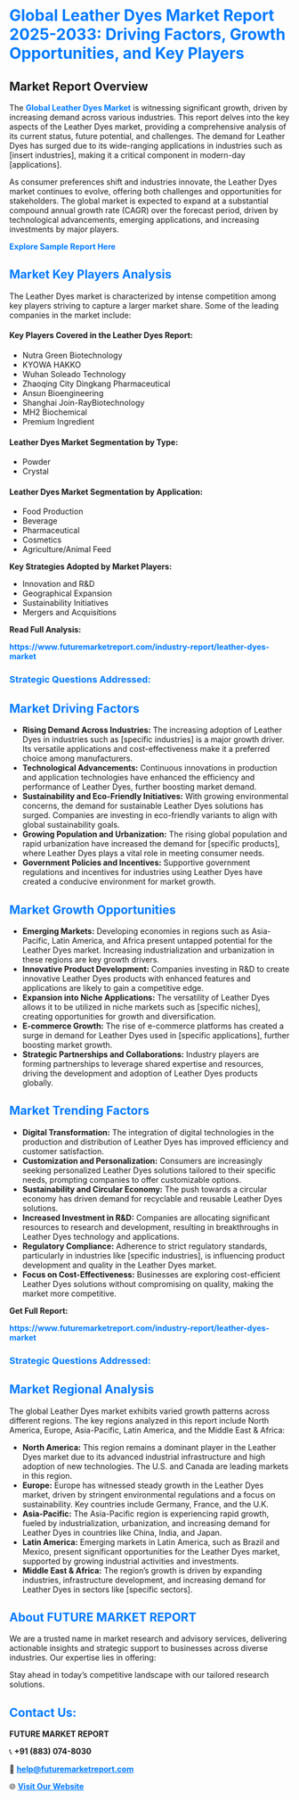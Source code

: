 <h1 style="color: #007BFF;">Global Leather Dyes Market Report 2025-2033: Driving Factors, Growth Opportunities, and Key Players</h1>

<section id="overview">
<h2>Market Report Overview</h2>
<p>The <a href="https://www.futuremarketreport.com/industry-report/leather-dyes-market" style="color: #007BFF; text-decoration: none;"><strong>Global Leather Dyes Market</strong></a> is witnessing significant growth, driven by increasing demand across various industries. This report delves into the key aspects of the Leather Dyes market, providing a comprehensive analysis of its current status, future potential, and challenges. The demand for Leather Dyes has surged due to its wide-ranging applications in industries such as [insert industries], making it a critical component in modern-day [applications].</p>
<p>As consumer preferences shift and industries innovate, the Leather Dyes market continues to evolve, offering both challenges and opportunities for stakeholders. The global market is expected to expand at a substantial compound annual growth rate (CAGR) over the forecast period, driven by technological advancements, emerging applications, and increasing investments by major players.</p>
</section>

<section id="overview">
<p><a href="https://www.futuremarketreport.com/request-sample/reportId=37007" style="color: #007BFF; text-decoration: none;"><strong>Explore Sample Report Here</strong></a></p>
</section>

<section id="key-players">
<h2 style="color: #007BFF;">Market Key Players Analysis</h2>
<p>The Leather Dyes market is characterized by intense competition among key players striving to capture a larger market share. Some of the leading companies in the market include:</p>
<h4>Key Players Covered in the Leather Dyes Report:</h4>
<ul><li>Nutra Green Biotechnology</li><li>KYOWA HAKKO</li><li>Wuhan Soleado Technology</li><li>Zhaoqing City Dingkang Pharmaceutical</li><li>Ansun Bioengineering</li><li>Shanghai Join-RayBiotechnology</li><li>MH2 Biochemical</li><li>Premium Ingredient</li></ul>
<h4>Leather Dyes Market Segmentation by Type:</h4>
<ul><li>Powder</li><li>Crystal</li></ul>

<h4>Leather Dyes Market Segmentation by Application:</h4>
<ul><li>Food Production</li><li>Beverage</li><li>Pharmaceutical</li><li>Cosmetics</li><li>Agriculture/Animal Feed</li></ul>
<p><strong>Key Strategies Adopted by Market Players:</strong></p>
<ul>
<li>Innovation and R&D</li>
<li>Geographical Expansion</li>
<li>Sustainability Initiatives</li>
<li>Mergers and Acquisitions</li>
</ul>
</section>

<section>
<p><strong>Read Full Analysis: </strong></p><a href="https://www.futuremarketreport.com/industry-report/leather-dyes-market" style="color: #007BFF; text-decoration: none;"><strong>https://www.futuremarketreport.com/industry-report/leather-dyes-market</strong></a>
<h3 style="color: #007BFF;">Strategic Questions Addressed:</h3>
</section>

<section id="driving-factors">
<h2 style="color: #007BFF;">Market Driving Factors</h2>
<ul>
<li><strong>Rising Demand Across Industries:</strong> The increasing adoption of Leather Dyes in industries such as [specific industries] is a major growth driver. Its versatile applications and cost-effectiveness make it a preferred choice among manufacturers.</li>
<li><strong>Technological Advancements:</strong> Continuous innovations in production and application technologies have enhanced the efficiency and performance of Leather Dyes, further boosting market demand.</li>
<li><strong>Sustainability and Eco-Friendly Initiatives:</strong> With growing environmental concerns, the demand for sustainable Leather Dyes solutions has surged. Companies are investing in eco-friendly variants to align with global sustainability goals.</li>
<li><strong>Growing Population and Urbanization:</strong> The rising global population and rapid urbanization have increased the demand for [specific products], where Leather Dyes plays a vital role in meeting consumer needs.</li>
<li><strong>Government Policies and Incentives:</strong> Supportive government regulations and incentives for industries using Leather Dyes have created a conducive environment for market growth.</li>
</ul>
</section>

<section id="growth-opportunities">
<h2 style="color: #007BFF;">Market Growth Opportunities</h2>
<ul>
<li><strong>Emerging Markets:</strong> Developing economies in regions such as Asia-Pacific, Latin America, and Africa present untapped potential for the Leather Dyes market. Increasing industrialization and urbanization in these regions are key growth drivers.</li>
<li><strong>Innovative Product Development:</strong> Companies investing in R&D to create innovative Leather Dyes products with enhanced features and applications are likely to gain a competitive edge.</li>
<li><strong>Expansion into Niche Applications:</strong> The versatility of Leather Dyes allows it to be utilized in niche markets such as [specific niches], creating opportunities for growth and diversification.</li>
<li><strong>E-commerce Growth:</strong> The rise of e-commerce platforms has created a surge in demand for Leather Dyes used in [specific applications], further boosting market growth.</li>
<li><strong>Strategic Partnerships and Collaborations:</strong> Industry players are forming partnerships to leverage shared expertise and resources, driving the development and adoption of Leather Dyes products globally.</li>
</ul>
</section>

<section id="trending-factors">
<h2 style="color: #007BFF;">Market Trending Factors</h2>
<ul>
<li><strong>Digital Transformation:</strong> The integration of digital technologies in the production and distribution of Leather Dyes has improved efficiency and customer satisfaction.</li>
<li><strong>Customization and Personalization:</strong> Consumers are increasingly seeking personalized Leather Dyes solutions tailored to their specific needs, prompting companies to offer customizable options.</li>
<li><strong>Sustainability and Circular Economy:</strong> The push towards a circular economy has driven demand for recyclable and reusable Leather Dyes solutions.</li>
<li><strong>Increased Investment in R&D:</strong> Companies are allocating significant resources to research and development, resulting in breakthroughs in Leather Dyes technology and applications.</li>
<li><strong>Regulatory Compliance:</strong> Adherence to strict regulatory standards, particularly in industries like [specific industries], is influencing product development and quality in the Leather Dyes market.</li>
<li><strong>Focus on Cost-Effectiveness:</strong> Businesses are exploring cost-efficient Leather Dyes solutions without compromising on quality, making the market more competitive.</li>
</ul>
</section>

<section>
<p><strong>Get Full Report: </strong></p><a href="https://www.futuremarketreport.com/industry-report/leather-dyes-market" style="color: #007BFF; text-decoration: none;"><strong>https://www.futuremarketreport.com/industry-report/leather-dyes-market</strong></a>
<h3 style="color: #007BFF;">Strategic Questions Addressed:</h3>
</section>


<section id="regional-analysis">
<h2 style="color: #007BFF;">Market Regional Analysis</h2>
<p>The global Leather Dyes market exhibits varied growth patterns across different regions. The key regions analyzed in this report include North America, Europe, Asia-Pacific, Latin America, and the Middle East & Africa:</p>
<ul>
<li><strong>North America:</strong> This region remains a dominant player in the Leather Dyes market due to its advanced industrial infrastructure and high adoption of new technologies. The U.S. and Canada are leading markets in this region.</li>
<li><strong>Europe:</strong> Europe has witnessed steady growth in the Leather Dyes market, driven by stringent environmental regulations and a focus on sustainability. Key countries include Germany, France, and the U.K.</li>
<li><strong>Asia-Pacific:</strong> The Asia-Pacific region is experiencing rapid growth, fueled by industrialization, urbanization, and increasing demand for Leather Dyes in countries like China, India, and Japan.</li>
<li><strong>Latin America:</strong> Emerging markets in Latin America, such as Brazil and Mexico, present significant opportunities for the Leather Dyes market, supported by growing industrial activities and investments.</li>
<li><strong>Middle East & Africa:</strong> The region’s growth is driven by expanding industries, infrastructure development, and increasing demand for Leather Dyes in sectors like [specific sectors].</li>
</ul>
</section>

<footer>
<h2 style="color: #007BFF;">About FUTURE MARKET REPORT</h2>
<p>We are a trusted name in market research and advisory services, delivering actionable insights and strategic support to businesses across diverse industries. Our expertise lies in offering:</p>

<p>Stay ahead in today’s competitive landscape with our tailored research solutions.</p>

<h2 style="color: #007BFF;">Contact Us:</h2>
<p><strong>FUTURE MARKET REPORT</strong></p>
<p>📞 <strong>+91 (883) 074-8030</strong></p>
<p>📧 <strong><a href="mailto:help@futuremarketreport.com" style="color: #007BFF;">help@futuremarketreport.com</a></strong></p>
<p>🌐 <strong><a href="https://www.futuremarketreport.com/" style="color: #007BFF;">Visit Our Website</a></strong></p>
</footer>